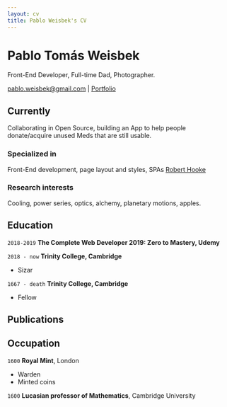 ```yaml
---
layout: cv
title: Pablo Weisbek's CV
---
```

# Pablo Tomás Weisbek
Front-End Developer, Full-time Dad, Photographer.

<div id="webaddress">
<a href="pablo.weisbek@gmail.com">pablo.weisbek@gmail.com</a>
| <a href="http://pablowbk.github.io">Portfolio</a>
</div>


## Currently

Collaborating in Open Source, building an App to help people donate/acquire unused Meds that are still usable.

### Specialized in

Front-End development, page layout and styles, SPAs [Robert Hooke](http://en.wikipedia.org/wiki/Robert_Hooke)


### Research interests

Cooling, power series, optics, alchemy, planetary motions, apples.


## Education

`2018-2019`
__The Complete Web Developer 2019: Zero to Mastery, Udemy__

`2018 - now`
__Trinity College, Cambridge__

- Sizar

`1667 - death`
__Trinity College, Cambridge__

- Fellow



## Publications

<!-- A list is also available [online](http://scholar.google.co.uk/citations?user=LTOTl0YAAAAJ) -->


## Occupation

`1600`
__Royal Mint__, London

- Warden
- Minted coins

`1600`
__Lucasian professor of Mathematics__, Cambridge University



<!-- ### Footer

Last updated: May 2019 -->


